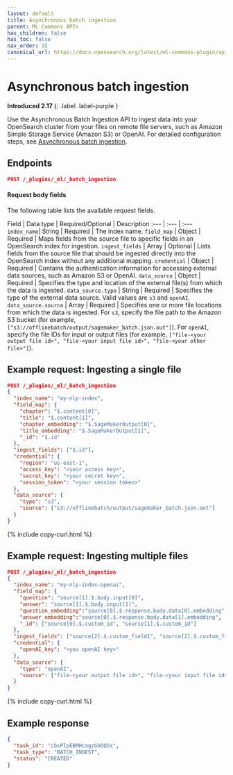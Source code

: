 ```yaml
---
layout: default
title: Asynchronous batch ingestion
parent: ML Commons APIs
has_children: false
has_toc: false
nav_order: 35
canonical_url: https://docs.opensearch.org/latest/ml-commons-plugin/api/async-batch-ingest/
---
```


# Asynchronous batch ingestion
**Introduced 2.17**
{: .label .label-purple }

Use the Asynchronous Batch Ingestion API to ingest data into your OpenSearch cluster from your files on remote file servers, such as Amazon Simple Storage Service (Amazon S3) or OpenAI. For detailed configuration steps, see [Asynchronous batch ingestion]({{site.url}}{{site.baseurl}}/ml-commons-plugin/remote-models/async-batch-ingestion/).

## Endpoints

```json
POST /_plugins/_ml/_batch_ingestion
```

#### Request body fields

The following table lists the available request fields.

Field | Data type | Required/Optional | Description
:---  | :--- | :--- 
`index_name`| String | Required | The index name. 
`field_map` | Object | Required | Maps fields from the source file to specific fields in an OpenSearch index for ingestion. 
`ingest_fields` | Array | Optional | Lists fields from the source file that should be ingested directly into the OpenSearch index without any additional mapping. 
`credential` | Object | Required | Contains the authentication information for accessing external data sources, such as Amazon S3 or OpenAI.
`data_source` | Object | Required | Specifies the type and location of the external file(s) from which the data is ingested.
`data_source.type` | String | Required | Specifies the type of the external data source. Valid values are `s3` and `openAI`.
`data_source.source` | Array | Required | Specifies one or more file locations from which the data is ingested. For `s3`, specify the file path to the Amazon S3 bucket (for example, `["s3://offlinebatch/output/sagemaker_batch.json.out"]`). For `openAI`, specify the file IDs for input or output files (for example, `["file-<your output file id>", "file-<your input file id>", "file-<your other file>"]`).

## Example request: Ingesting a single file

```json
POST /_plugins/_ml/_batch_ingestion
{
  "index_name": "my-nlp-index",
  "field_map": {
    "chapter": "$.content[0]",
    "title": "$.content[1]",
    "chapter_embedding": "$.SageMakerOutput[0]",
    "title_embedding": "$.SageMakerOutput[1]",
    "_id": "$.id"
  },
  "ingest_fields": ["$.id"],
  "credential": {
    "region": "us-east-1",
    "access_key": "<your access key>",
    "secret_key": "<your secret key>",
    "session_token": "<your session token>"
  },
  "data_source": {
    "type": "s3",
    "source": ["s3://offlinebatch/output/sagemaker_batch.json.out"]
  }
}
```
{% include copy-curl.html %}

## Example request: Ingesting multiple files

```json
POST /_plugins/_ml/_batch_ingestion
{
  "index_name": "my-nlp-index-openai",
  "field_map": {
    "question": "source[1].$.body.input[0]",
    "answer": "source[1].$.body.input[1]",
    "question_embedding":"source[0].$.response.body.data[0].embedding",
    "answer_embedding":"source[0].$.response.body.data[1].embedding",
    "_id": ["source[0].$.custom_id", "source[1].$.custom_id"]
  },
  "ingest_fields": ["source[2].$.custom_field1", "source[2].$.custom_field2"],
  "credential": {
    "openAI_key": "<you openAI key>"
  },
  "data_source": {
    "type": "openAI",
    "source": ["file-<your output file id>", "file-<your input file id>", "file-<your other file>"]
  }
}
```
{% include copy-curl.html %}

## Example response

```json
{
  "task_id": "cbsPlpEBMHcagzGbOQOx",
  "task_type": "BATCH_INGEST",
  "status": "CREATED"
}
```
